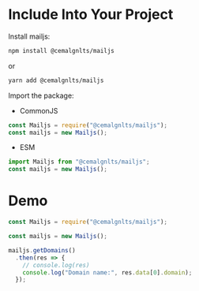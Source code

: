 # Include Into Your Project

Install mailjs:

```sh
npm install @cemalgnlts/mailjs
```

or

```sh
yarn add @cemalgnlts/mailjs
```

Import the package:

- CommonJS
```js
const Mailjs = require("@cemalgnlts/mailjs");
const mailjs = new Mailjs();
```

- ESM
```js
import Mailjs from "@cemalgnlts/mailjs";
const mailjs = new Mailjs();
```


# Demo

```js
const Mailjs = require("@cemalgnlts/mailjs");

const mailjs = new Mailjs();

mailjs.getDomains()
  .then(res => {
    // console.log(res)
    console.log("Domain name:", res.data[0].domain);
  });
```
